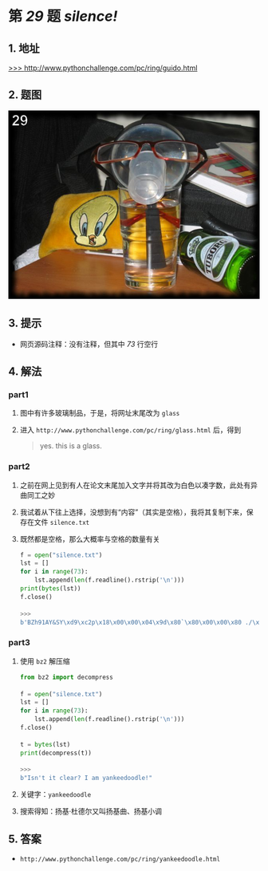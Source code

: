 # 第 *29* 题 *silence!*

## 1. 地址

<a href="http://www.pythonchallenge.com/pc/ring/guido.html" target="_blank">>>> http://www.pythonchallenge.com/pc/ring/guido.html</a>

## 2. 题图

![whoisit](.\imgs\29_whoisit.jpg)

## 3. 提示

- 网页源码注释：没有注释，但其中 *73* 行空行

## 4. 解法

### part1

1. 图中有许多玻璃制品，于是，将网址末尾改为 `glass`
2. 进入 `http://www.pythonchallenge.com/pc/ring/glass.html` 后，得到

    > yes. this is a glass.

### part2

1. 之前在网上见到有人在论文末尾加入文字并将其改为白色以凑字数，此处有异曲同工之妙
2. 我试着从下往上选择，没想到有“内容”（其实是空格），我将其复制下来，保存在文件 `silence.txt`
3. 既然都是空格，那么大概率与空格的数量有关

    ```python
    f = open("silence.txt")
    lst = []
    for i in range(73):
        lst.append(len(f.readline().rstrip('\n')))
    print(bytes(lst))
    f.close()
    
    >>>
    b'BZh91AY&SY\xd9\xc2p\x18\x00\x00\x04\x9d\x80`\x80\x00\x00\x80 ./\x9c  \x001L\x98\x99\x06F\x112hd\x06jUd\xb9\x9e\xc6\x18\xc5\x92RH\xe5Z"\x01\xba\xa7\x80\x7f\x8b\xb9"\x9c(Hl\xe18\x0c\x00\x00'
    ```

### part3

1. 使用 `bz2` 解压缩

    ```python
    from bz2 import decompress
    
    f = open("silence.txt")
    lst = []
    for i in range(73):
        lst.append(len(f.readline().rstrip('\n')))
    f.close()
    
    t = bytes(lst)
    print(decompress(t))
    
    >>>
    b"Isn't it clear? I am yankeedoodle!"
    ```

2. 关键字：`yankeedoodle`
3. 搜索得知：扬基·杜德尔又叫扬基曲、扬基小调

## 5. 答案

- `http://www.pythonchallenge.com/pc/ring/yankeedoodle.html`